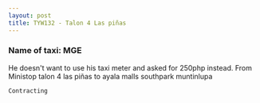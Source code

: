 ```yaml
---
layout: post
title: TYW132 - Talon 4 Las piñas
---
```


### Name of taxi: MGE

He doesn't want to use his taxi meter and asked for 250php instead. From Ministop talon 4 las piñas to ayala malls southpark muntinlupa

```Contracting```
